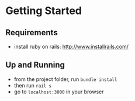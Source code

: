 # Getting Started

## Requirements
* install ruby on rails: http://www.installrails.com/

## Up and Running
* from the project folder, run `bundle install`
* then run `rail s`
* go to `localhost:3000` in your browser
